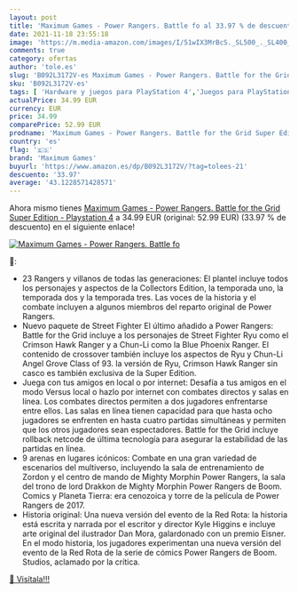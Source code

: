 ```yaml
---
layout: post
title: 'Maximum Games - Power Rangers. Battle fo al 33.97 % de descuento'
date: 2021-11-18 23:55:18
image: 'https://m.media-amazon.com/images/I/51wIX3MrBcS._SL500_._SL400_.jpg'
comments: true
category: ofertas
author: 'tole.es'
slug: 'B092L3172V-es Maximum Games - Power Rangers. Battle for the Grid Super...'
sku: 'B092L3172V-es'
tags: [ 'Hardware y juegos para PlayStation 4','Juegos para PlayStation 4','Videojuegos','maximum games','playstation', ]
actualPrice: 34.99 EUR
currency: EUR
price: 34.99
comparePrice: 52.99 EUR
prodname: 'Maximum Games - Power Rangers. Battle for the Grid Super Edition - Playstation 4'
country: 'es'
flag: '🇪🇸'
brand: 'Maximum Games'
buyurl: 'https://www.amazon.es/dp/B092L3172V/?tag=tolees-21'
descuento: '33.97'
average: '43.1228571428571'
---
```


Ahora mismo tienes [Maximum Games - Power Rangers. Battle for the Grid Super Edition - Playstation 4](https://www.amazon.es/dp/B092L3172V/?tag=tolees-21) a 34.99 EUR (original: 52.99 EUR) (33.97 %  de descuento) en el siguiente enlace!

[![Maximum Games - Power Rangers. Battle fo](https://m.media-amazon.com/images/I/51wIX3MrBcS._SL500_._SL400_.jpg)](https://www.amazon.es/dp/B092L3172V/?tag=tolees-21)

🔎:

- 23 Rangers y villanos de todas las generaciones: El plantel incluye todos los personajes y aspectos de la Collectors Edition, la temporada uno, la temporada dos y la temporada tres. Las voces de la historia y el combate incluyen a algunos miembros del reparto original de Power Rangers.
- Nuevo paquete de Street Fighter El último añadido a Power Rangers: Battle for the Grid incluye a los personajes de Street Fighter Ryu como el Crimson Hawk Ranger y a Chun-Li como la Blue Phoenix Ranger. El contenido de crossover también incluye los aspectos de Ryu y Chun-Li Angel Grove Class of 93. la versión de Ryu, Crimson Hawk Ranger sin casco es también exclusiva de la Super Edition.
- Juega con tus amigos en local o por internet: Desafía a tus amigos en el modo Versus local o hazlo por internet con combates directos y salas en línea. Los combates directos permiten a dos jugadores enfrentarse entre ellos. Las salas en línea tienen capacidad para que hasta ocho jugadores se enfrenten en hasta cuatro partidas simultáneas y permiten que los otros jugadores sean espectadores. Battle for the Grid incluye rollback netcode de última tecnología para asegurar la estabilidad de las partidas en línea.
- 9 arenas en lugares icónicos: Combate en una gran variedad de escenarios del multiverso, incluyendo la sala de entrenamiento de Zordon y el centro de mando de Mighty Morphin Power Rangers, la sala del trono de lord Drakkon de Mighty Morphin Power Rangers de Boom. Comics y Planeta Tierra: era cenozoica y torre de la película de Power Rangers de 2017.
- Historia original: Una nueva versión del evento de la Red Rota: la historia está escrita y narrada por el escritor y director Kyle Higgins e incluye arte original del ilustrador Dan Mora, galardonado con un premio Eisner. En el modo historia, los jugadores experimentan una nueva versión del evento de la Red Rota de la serie de cómics Power Rangers de Boom. Studios, aclamado por la crítica.

[🛒 Visítala!!!](https://www.amazon.es/dp/B092L3172V/?tag=tolees-21)
